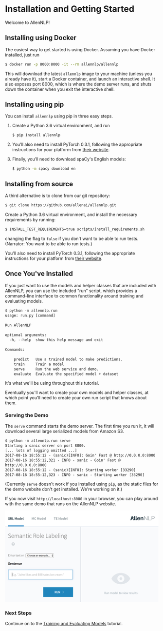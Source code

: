 # Installation and Getting Started

Welcome to AllenNLP!

## Installing using Docker

The easiest way to get started is using Docker. Assuming you have Docker installed, just run

```bash
$ docker run -p 8000:8000 -it --rm allennlp/allennlp
```

This will download the latest `allennlp` image to your machine
(unless you already have it),
start a Docker container, and launch an interactive shell.
It also exposes port 8000, which is where the demo server runs,
and shuts down the container when you exit the interactive shell.

## Installing using pip

You can install `allennlp` using pip in three easy steps.

1.  Create a Python 3.6 virtual environment, and run

    ```bash
    $ pip install allennlp
    ```

2.  You'll also need to install PyTorch 0.3.1, following the appropriate instructions
    for your platform from [their website](http://pytorch.org/).

3.  Finally, you'll need to download spaCy's English models:

    ```bash
    $ python -m spacy download en
    ```

## Installing from source

A third alternative is to clone from our git repository:

```bash
$ git clone https://github.com/allenai/allennlp.git
```

Create a Python 3.6 virtual environment, and install the necessary requirements
by running:

```bash
$ INSTALL_TEST_REQUIREMENTS=true scripts/install_requirements.sh
```

changing the flag to `false` if you don't want to be able to run tests.
(Narrator: You want to be able to run tests.)

You'll also need to install PyTorch 0.3.1, following the appropriate instructions
for your platform from [their website](http://pytorch.org/).

## Once You've Installed

If you just want to use the models and helper classes that are included with AllenNLP,
you can use the included "run" script, which provides a command-line interface to
common functionality around training and evaluating models.

```
$ python -m allennlp.run
usage: run.py [command]

Run AllenNLP

optional arguments:
  -h, --help  show this help message and exit

Commands:

    predict   Use a trained model to make predictions.
    train     Train a model
    serve     Run the web service and demo.
    evaluate  Evaluate the specified model + dataset
```

It's what we'll be using throughout this tutorial.

Eventually you'll want to create your own models and helper classes,
at which point you'll need to create your own run script that knows
about them.

### Serving the Demo

The `serve` command starts the demo server.
The first time you run it, it will download
several large serialized models from Amazon S3.

```
$ python -m allennlp.run serve
Starting a sanic server on port 8000.
[... lots of logging omitted ...]
2017-08-16 18:55:12 - (sanic)[INFO]: Goin' Fast @ http://0.0.0.0:8000
2017-08-16 18:55:12,321 - INFO - sanic - Goin' Fast @ http://0.0.0.0:8000
2017-08-16 18:55:12 - (sanic)[INFO]: Starting worker [33290]
2017-08-16 18:55:12,323 - INFO - sanic - Starting worker [33290]
```

(Currently `serve` doesn't work if you installed using `pip`,
 as the static files for the demo website don't get installed. We're working on it.)

If you now visit `http://localhost:8000` in your browser, you can play around with the same demo
that runs on the AllenNLP website.

![Screenshot of demo](demo.png)

### Next Steps

Continue on to the [Training and Evaluating Models](training_and_evaluating.md) tutorial.
